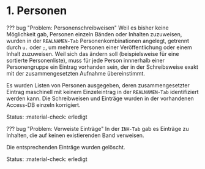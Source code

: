 # 1. Personen

??? bug "Problem: Personenschreibweisen"
    Weil es bisher keine Möglichkeit gab, Personen einzeln Bänden oder Inhalten zuzuweisen, wurden in der `REALNAMEN-Tab` Personenkombinationen angelegt, getrennt durch `u.` oder `;`, um mehrere Personen einer Veröffentlichung oder einem Inhalt zuzuweisen. Weil sich das ändern soll (beispielsweise für eine sortierte Personenliste), muss für jede Person innnerhalb einer Personengruppe ein Eintrag vorhanden sein, der in der Schreibsweise exakt mit der zusammengesetzten Aufnahme übereinstimmt.

Es wurden Listen von Personen ausgegeben, deren zusammengesetzter Eintrag maschinell mit keinem Einzeleintrag in der `REALNAMEN-Tab` identifiziert werden kann. Die Schreibweisen und Einträge wurden in der vorhandenen Access-DB einzeln korrigiert.

Status: :material-check: erledigt

??? bug "Problem: Verweiste Einträge"
    In der `INH-Tab` gab es Einträge zu Inhalten, die auf keinen existierenden Band verweisen.

Die entsprechenden Einträge wurden gelöscht.

Status: :material-check: erledigt